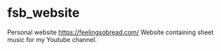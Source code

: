 # fsb_website
Personal website
https://feelingsobread.com/
Website containing sheet music for my Youtube channel.
